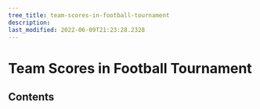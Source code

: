 ```yaml
---
tree_title: team-scores-in-football-tournament
description: 
last_modified: 2022-06-09T21:23:28.2328
---
```


# Team Scores in Football Tournament

## Contents
